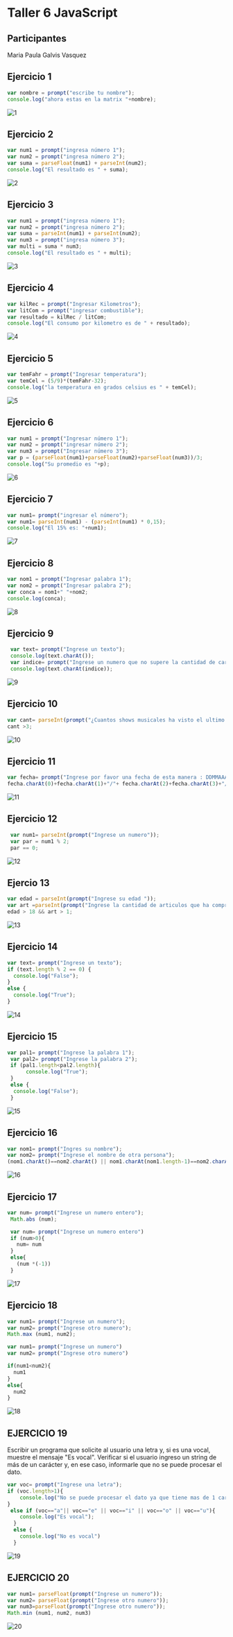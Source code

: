 # Taller 6 JavaScript

## Participantes

Maria Paula Galvis Vasquez

## Ejercicio 1
```Javascript
var nombre = prompt("escribe tu nombre");
console.log("ahora estas en la matrix "+nombre);
```
![1](images/ejercicio1.png)

## Ejercicio 2
```Javascript
var num1 = prompt("ingresa número 1");
var num2 = prompt("ingresa número 2");
var suma = parseFloat(num1) + parseInt(num2);
console.log("El resultado es " + suma);
```
![2](images/ejercicio2.png)

## Ejercicio 3
```Javascript
var num1 = prompt("ingresa número 1");
var num2 = prompt("ingresa número 2");
var suma = parseInt(num1) + parseInt(num2);
var num3 = prompt("ingresa número 3");
var multi = suma * num3;
console.log("El resultado es " + multi);
```
![3](images/Ejercicio3.png)

## Ejercicio 4
```Javascript
var kilRec = prompt("Ingresar Kilometros");
var litCom = prompt("ingresar combustible");
var resultado = kilRec / litCom;
console.log("El consumo por kilometro es de " + resultado);
```
![4](images/ejercicio4.png)

## Ejercicio 5
```Javascript
var temFahr = prompt("Ingresar temperatura");
var temCel = (5/9)*(temFahr-32);
console.log("la temperatura en grados celsius es " + temCel);
```
![5](images/ejercicio5.png)

## Ejercicio 6
```Javascript
var num1 = prompt("Ingresar número 1");
var num2 = prompt("ingresar número 2");
var num3 = prompt("Ingresar número 3");
var p = (parseFloat(num1)+parseFloat(num2)+parseFloat(num3))/3;
console.log("Su promedio es "+p);
```
![6](images/ejercicio6.png)

## Ejercicio 7
```Javascript
var num1= prompt("ingresar el número");
var num1= parseInt(num1) - (parseInt(num1) * 0,15);
console.log("El 15% es: "+num1);
```
![7](images/ejercicio7.png)

## Ejercicio 8
```Javascript
var nom1 = prompt("Ingresar palabra 1");
var nom2 = prompt("Ingresar palabra 2");
var conca = nom1+" "+nom2;
console.log(conca);
```
![8](images/ejercicio8.png)

## Ejercicio 9
```javascript 
 var text= prompt("Ingrese un texto");
 console.log(text.charAt());
 var indice= prompt("Ingrese un numero que no supere la cantidad de caracteres");
 console.log(text.charAt(indice));
```
![9](images/ejercicio9.png)

## Ejercicio 10
```javascript 
var cant= parseInt(prompt("¿Cuantos shows musicales ha visto el ultimo año ?"));
cant >3;
```
![10](images/ejercicio10.png)

## Ejercicio 11
```javascript 
var fecha= prompt("Ingrese por favor una fecha de esta manera : DDMMAAAA");
fecha.charAt(0)+fecha.charAt(1)+"/"+ fecha.charAt(2)+fecha.charAt(3)+"/"+ fecha.charAt(4)+ fecha.charAt(5)+ fecha.charAt(6)+ fecha.charAt(7);
```
![11](images/ejercicio11)

## Ejercicio 12
```javascript 
 var num1= parseInt(prompt("Ingrese un numero"));
 var par = num1 % 2;
 par == 0;
```
![12](images/ejercicio12.png)

## Ejercio 13
```javascript 
var edad = parseInt(prompt("Ingrese su edad "));
var art =parseInt(prompt("Ingrese la cantidad de articulos que ha comprado"));
edad > 18 && art > 1;
```

![13](images/ejercicio13.png)

## Ejercicio 14
```javascript 
var text= prompt("Ingrese un texto");
if (text.length % 2 == 0) {
  console.log("False");
}
else {
  console.log("True");
}
```

![14](images/ejercicio14.png)

## Ejercicio 15
```javascript 
var pal1= prompt("Ingrese la palabra 1");
 var pal2= prompt("Ingrese la palabra 2");
 if (pal1.length<pal2.length){
      console.log("True");
 }
 else {
  console.log("False");
 }
```
![15](images/ejercicio15.png)

## Ejercicio 16
```javascript 
var nom1= prompt("Ingres su nombre");
var nom2= prompt("Ingrese el nombre de otra persona");
(nom1.charAt()==nom2.charAt() || nom1.charAt(nom1.length-1)==nom2.charAt(nom2.length-1));
```
![16](images/ejercicio16.png)

## Ejercicio 17
```javascript 
var num= prompt("Ingrese un numero entero");
 Math.abs (num);
```
```javascript 
 var num= prompt("Ingrese un numero entero")
 if (num>0){
   num= num
 }
 else{
   (num *(-1))
 }
```

![17](images/ejercicio17.png)

## Ejercicio 18
```javascript 
var num1= prompt("Ingrese un numero");
var num2= prompt("Ingrese otro numero");
Math.max (num1, num2);
```
```javascript 
var num1= prompt("Ingrese un numero")
var num2= prompt("Ingrese otro numero")

if(num1<num2){
  num1
}
else{
  num2
}
```

![18](images/ejercicio18.png)

## EJERCICIO 19

Escribir un programa que solicite al usuario una letra y, si es una vocal, muestre el mensaje "Es vocal". Verificar si el usuario ingreso un string de más de un carácter y, en ese caso, informarle que no se puede procesar el dato.

```javascript 
var voc= prompt("Ingrese una letra");
if (voc.length>1){
    console.log("No se puede procesar el dato ya que tiene mas de 1 caracter")
}
 else if (voc=="a"|| voc=="e" || voc=="i" || voc=="o" || voc=="u"){
    console.log("Es vocal");  
  }
  else {
    console.log("No es vocal")
  }
```

![19](images/ejercicio19.png)

## EJERCICIO 20


```javascript 
var num1= parseFloat(prompt("Ingrese un numero"));
var num2= parseFloat(prompt("Ingrese otro numero"));
var num3=parseFloat(prompt("Ingrese otro numero"));
Math.min (num1, num2, num3)
```

![20](images/ejercicio20.png)
